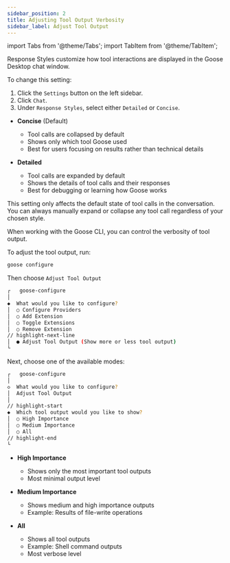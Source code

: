 ```yaml
---
sidebar_position: 2
title: Adjusting Tool Output Verbosity
sidebar_label: Adjust Tool Output
---
```

import Tabs from '@theme/Tabs';
import TabItem from '@theme/TabItem';

<Tabs groupId="interface">
  <TabItem value="ui" label="Goose Desktop" default>
Response Styles customize how tool interactions are displayed in the Goose Desktop chat window. 

To change this setting:
1. Click the `Settings` button on the left sidebar.
2. Click `Chat`.
3. Under `Response Styles`, select either `Detailed` or `Concise`.

- **Concise** (Default)
    - Tool calls are collapsed by default
    - Shows only which tool Goose used
    - Best for users focusing on results rather than technical details

- **Detailed**
    - Tool calls are expanded by default
    - Shows the details of tool calls and their responses
    - Best for debugging or learning how Goose works

This setting only affects the default state of tool calls in the conversation. You can always manually expand or collapse any tool call regardless of your chosen style.

</TabItem>
  <TabItem value="cli" label="Goose CLI">
When working with the Goose CLI, you can control the verbosity of tool output.

To adjust the tool output, run:

```sh
goose configure
```

Then choose `Adjust Tool Output`

```sh
┌   goose-configure 
│
◆  What would you like to configure?
│  ○ Configure Providers 
│  ○ Add Extension 
│  ○ Toggle Extensions 
│  ○ Remove Extension
// highlight-next-line
│  ● Adjust Tool Output (Show more or less tool output)
└  
```

Next, choose one of the available modes:

```sh
┌   goose-configure 
│
◇  What would you like to configure?
│  Adjust Tool Output 
│
// highlight-start
◆  Which tool output would you like to show?
│  ○ High Importance 
│  ○ Medium Importance 
│  ○ All 
// highlight-end
└  
```

- **High Importance**
    - Shows only the most important tool outputs
    - Most minimal output level

- **Medium Importance**
    - Shows medium and high importance outputs
    - Example: Results of file-write operations

- **All**
    - Shows all tool outputs
    - Example: Shell command outputs
    - Most verbose level
 </TabItem>
</Tabs>